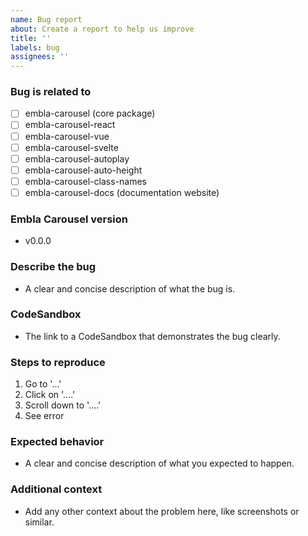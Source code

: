 ```yaml
---
name: Bug report
about: Create a report to help us improve
title: ''
labels: bug
assignees: ''
---
```


### Bug is related to

- [ ] embla-carousel (core package)
- [ ] embla-carousel-react
- [ ] embla-carousel-vue
- [ ] embla-carousel-svelte
- [ ] embla-carousel-autoplay
- [ ] embla-carousel-auto-height
- [ ] embla-carousel-class-names
- [ ] embla-carousel-docs (documentation website)

### Embla Carousel version

- v0.0.0

### Describe the bug

- A clear and concise description of what the bug is.

### CodeSandbox

- The link to a CodeSandbox that demonstrates the bug clearly.

### Steps to reproduce

1. Go to '...'
2. Click on '....'
3. Scroll down to '....'
4. See error

### Expected behavior

- A clear and concise description of what you expected to happen.

### Additional context

- Add any other context about the problem here, like screenshots or similar.
